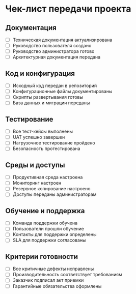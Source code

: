 # Чек-лист передачи проекта

## Документация
- [ ] Техническая документация актуализирована
- [ ] Руководство пользователя создано
- [ ] Руководство администратора готово
- [ ] Архитектурная документация передана

## Код и конфигурация
- [ ] Исходный код передан в репозиторий
- [ ] Конфигурационные файлы документированы
- [ ] Скрипты развертывания готовы
- [ ] База данных и миграции переданы

## Тестирование
- [ ] Все тест-кейсы выполнены
- [ ] UAT успешно завершен
- [ ] Нагрузочное тестирование пройдено
- [ ] Безопасность протестирована

## Среды и доступы
- [ ] Продуктивная среда настроена
- [ ] Мониторинг настроен
- [ ] Резервное копирование настроено
- [ ] Доступы переданы администраторам

## Обучение и поддержка
- [ ] Команда поддержки обучена
- [ ] Пользователи прошли обучение
- [ ] Контакты для поддержки определены
- [ ] SLA для поддержки согласованы

## Критерии готовности
- [ ] Все критичные дефекты исправлены
- [ ] Производительность соответствует требованиям
- [ ] Заказчик подписал акт приемки
- [ ] Гарантийные обязательства оформлены
